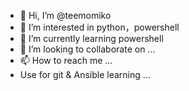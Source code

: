 - 👋 Hi, I’m @teemomiko
- 👀 I’m interested in python，powershell
- 🌱 I’m currently learning powershell
- 💞️ I’m looking to collaborate on ...
- 📫 How to reach me ...
- Use for git & Ansible learning ...
